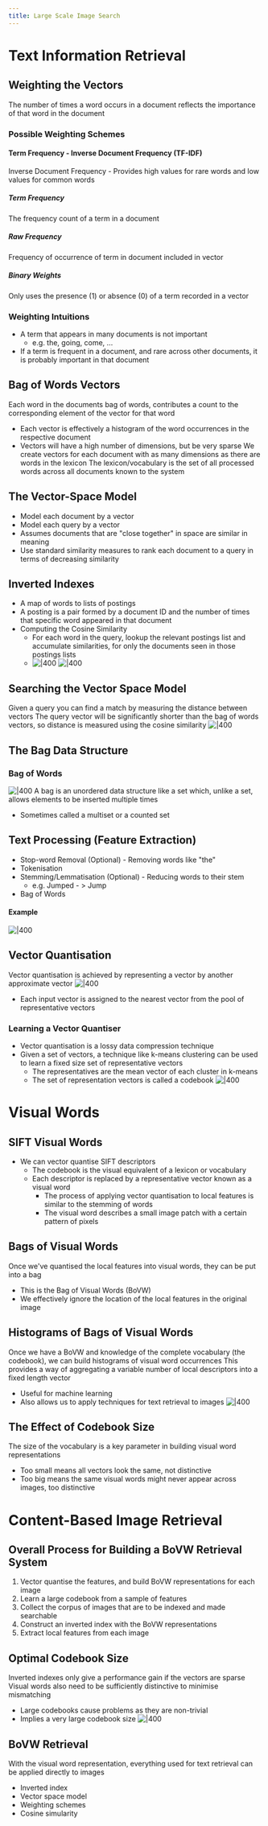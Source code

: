 ```yaml
---
title: Large Scale Image Search
---
```


# Text Information Retrieval
## Weighting the Vectors
The number of times a word occurs in a document reflects the importance of that word in the document
### Possible Weighting Schemes
#### Term Frequency - Inverse Document Frequency (TF-IDF)
Inverse Document Frequency - Provides high values for rare words and low values for common words
##### Term Frequency
The frequency count of a term in a document
##### Raw Frequency
Frequency of occurrence of term in document included in vector
##### Binary Weights
Only uses the presence (1) or absence (0) of a term recorded in a vector
### Weighting Intuitions
- A term that appears in many documents is not important
	- e.g. the, going, come, ...
- If a term is frequent in a document, and rare across other documents, it is probably important in that document
## Bag of Words Vectors
Each word in the documents bag of words, contributes a count to the corresponding element of the vector for that word
- Each vector is effectively a histogram of the word occurrences in the respective document
- Vectors will have a high number of dimensions, but be very sparse
We create vectors for each document with as many dimensions as there are words in the lexicon
The lexicon/vocabulary is the set of all processed words across all documents known to the system
## The Vector-Space Model
- Model each document by a vector
- Model each query by a vector
- Assumes documents that are "close together" in space are similar in meaning
- Use standard similarity measures to rank each document to a query in terms of decreasing similarity
## Inverted Indexes
- A map of words to lists of postings
- A posting is a pair formed by a document ID and the number of times that specific word appeared in that document
- Computing the Cosine Similarity
	- For each word in the query, lookup the relevant postings list and accumulate similarities, for only the documents seen in those postings lists
	- ![|400](https://remnote-user-data.s3.amazonaws.com/Uz8GJyOeswkTWxzGkpEcN0C1eUw8tDFKCzwpX0WzIf-GyuT0QK8W05afo1rrRxvJ18zD5W9RofWtb5e89NbLXMiWKejCHmsuK6HsW8ODcbzx9AenWhSQCJIV_X3dryJg.png) 
![|400](https://remnote-user-data.s3.amazonaws.com/e16xDON3GPBEJolFKH2_ur8AOdP8GYcXR2VXkm4aHU5F_MC3aeJjbh3HMLvbHzcHfdpw-HfsCIaymhCAe8iwKABr1YC7hl21XG7hOgmtytpLm4gr9KNcqW-3nzPHuglP.png) 
## Searching the Vector Space Model
Given a query you can find a match by measuring the distance between vectors
The query vector will be significantly shorter than the bag of words vectors, so distance is measured using the cosine similarity
![|400](https://remnote-user-data.s3.amazonaws.com/Uw47pGONuOQ087vA-W3uU1-V1yn12R8qn8mLOwxzzmjC54FsZi-jYqR20TPaELofAatKg6lWdxYWgkKCqUtHA-OlOI2H8kM6jnXzoh7jMhAEgq6IwC6GQyOfiP4aAUIg.png) 
## The Bag Data Structure
### Bag of Words
![|400](https://remnote-user-data.s3.amazonaws.com/kDACx4-c0DNVu41Ba9uR_33hnxszH3ZBUhtDbJE3_9G6xf_NFnBi9uWhaslgnFSv7FTBKp9wkSbYJgUVSDD0xSgJY_hswlmo3UtCF_IDfJc6wLsthpG2iXu3fnWb14Ps.png) 
A bag is an unordered data structure like a set which, unlike a set, allows elements to be inserted multiple times
- Sometimes called a multiset or a counted set
## Text Processing (Feature Extraction)
- Stop-word Removal (Optional) - Removing words like "the"
- Tokenisation
- Stemming/Lemmatisation (Optional) - Reducing words to their stem
	- e.g. Jumped - > Jump
- Bag of Words
#### Example 
![|400](https://remnote-user-data.s3.amazonaws.com/f_kuHYqqGco0sxCNX2u43bNgwupI3JtVwjWrksaw1zjbC7y69pvFWvNSrd8w170kwcnZfHdwKRbbYnfxD78EQeK96OEQy_hsiQDN7aheD-5M6vYSsrrfROzWn_FOt03P.png) 
## Vector Quantisation
Vector quantisation is achieved by representing a vector by another approximate vector
![|400](https://remnote-user-data.s3.amazonaws.com/gxe0eY5PtTjZnSNO8tzcb2E_O0yFcEcuNiu1Pu9kog49eSjT7MgRrxkghsJpOR_C3auZySNsBTaaDw7bolJvmL9lJ26SsUGyH6um-6pJSOHHOnNBiSQ5r_h6TIR_vEll.png) 
- Each input vector is assigned to the nearest vector from the pool of representative vectors
### Learning a Vector Quantiser
- Vector quantisation is a lossy data compression technique
- Given a set of vectors, a technique like k-means clustering can be used to learn a fixed size set of representative vectors
	- The representatives are the mean vector of each cluster in k-means
	- The set of representation vectors is called a codebook
![|400](https://remnote-user-data.s3.amazonaws.com/jIxoTIAowUE0KWqrc40o-zhQjhmbTZooyPivBbcKd5JY6UslisOPqcS6b-oZiSmtddVF1Cm-cQhRlFE0ZLMN26CGWqN4MW1h6f9jEzKdD9BSM2Du88AlFf_ujIscbruM.png) 

# Visual Words
## SIFT Visual Words
- We can vector quantise SIFT descriptors
	- The codebook is the visual equivalent of a lexicon or vocabulary
	- Each descriptor is replaced by a representative vector known as a visual word
		- The process of applying vector quantisation to local features is similar to the stemming of words
		- The visual word describes a small image patch with a certain pattern of pixels
## Bags of Visual Words
Once we've quantised the local features into visual words, they can be put into a bag
- This is the Bag of Visual Words (BoVW)
- We effectively ignore the location of the local features in the original image
## Histograms of Bags of Visual Words
Once we have a BoVW and knowledge of the complete vocabulary (the codebook), we can build histograms of visual word occurrences
This provides a way of aggregating a variable number of local descriptors into a fixed length vector
- Useful for machine learning
- Also allows us to apply techniques for text retrieval to images
![|400](https://remnote-user-data.s3.amazonaws.com/TKu6VE3h-7QptAlkuDlW9o7txvCTEF7SH6kYExyjMVUEaAhBNzL13aYlFQmS4RhebHxToctThpA6mpDmfLwecxzRYEhxqP1e9Q57-stx-YnDtDX3ctLMulsbr1QsLnVs.png) 
## The Effect of Codebook Size
The size of the vocabulary is a key parameter in building visual word representations
- Too small means all vectors look the same, not distinctive
- Too big means the same visual words might never appear across images, too distinctive

# Content-Based Image Retrieval
## Overall Process for Building a BoVW Retrieval System
1. Vector quantise the features, and build BoVW representations for each image
2. Learn a large codebook from a sample of features
3. Collect the corpus of images that are to be indexed and made searchable
4. Construct an inverted index with the BoVW representations
5. Extract local features from each image
## Optimal Codebook Size
Inverted indexes only give a performance gain if the vectors are sparse
Visual words also need to be sufficiently distinctive to minimise mismatching
- Large codebooks cause problems as they are non-trivial
- Implies a very large codebook size
![|400](https://remnote-user-data.s3.amazonaws.com/cxElqQaN10VcAZKh_dyNO0iT6uGDUz84XeDMwSDngrAoR38M2n2wTdk1iL5GRMRB40kcEn9n9cKrT7KVKb3xAsEiPAYZtufcRxidm6XWxfWMoaORvjx62zFqzwArZZ4k.png) 
## BoVW Retrieval
With the visual word representation, everything used for text retrieval can be applied directly to images
- Inverted index
- Vector space model
- Weighting schemes
- Cosine simularity